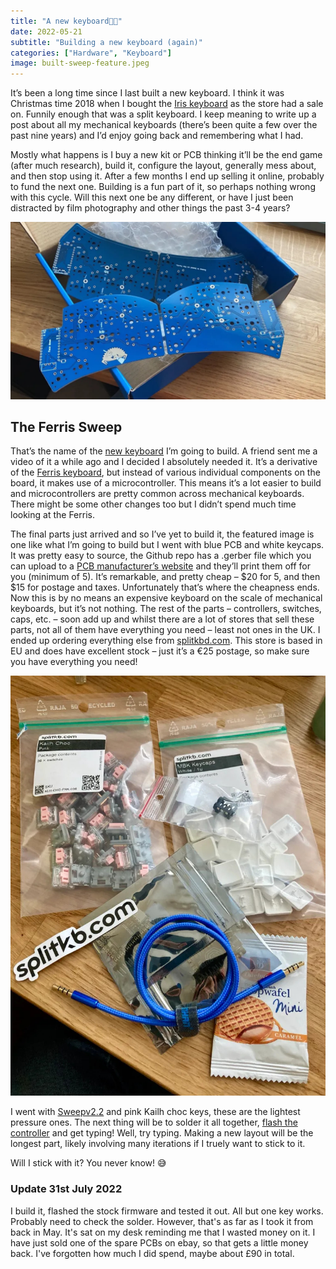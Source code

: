 ```yaml
---
title: "A new keyboard🧹🦀"
date: 2022-05-21
subtitle: "Building a new keyboard (again)"
categories: ["Hardware", "Keyboard"]
image: built-sweep-feature.jpeg
---
```


It’s been a long time since I last built a new keyboard. I think it was Christmas time 2018 when I bought the [Iris keyboard](https://keeb.io/products/iris-keyboard-split-ergonomic-keyboard) as the store had a sale on. Funnily enough that was a split keyboard. I keep meaning to write up a post about all my mechanical keyboards  (there’s been quite a few over the past nine years) and I’d enjoy going  back and remembering what I had.

Mostly what happens is I buy a  new kit or PCB thinking it’ll be the end game (after much research),  build it, configure the layout, generally mess about, and then stop  using it. After a few months I end up selling it online, probably to  fund the next one. Building is a fun part of it, so perhaps nothing  wrong with this cycle. Will this next one be any different, or have I  just been distracted by film photography and other things the past 3-4  years?

![Five blue PCBs](ferris-pcb.jpeg "Five blue PCBs")

## The Ferris Sweep

That’s the name of the [new keyboard](https://github.com/davidphilipbarr/Sweep) I’m going to build. A friend sent me a video of it a while ago and I decided I absolutely needed it. It’s a derivative of the [Ferris keyboard](https://github.com/pierrechevalier83/ferris), but instead of various individual components on the board, it makes use of a microcontroller. This means it’s a lot easier to build and  microcontrollers are pretty common across mechanical keyboards. There  might be some other changes too but I didn’t spend much time looking at  the Ferris.

The final parts just arrived and so I’ve yet to build  it, the featured image is one like what I’m going to build but I went  with blue PCB and white keycaps. It was pretty easy to source, the  Github repo has a .gerber file which you can upload to a [PCB manufacturer’s website](https://jlcpcb.com/) and they’ll print them off for you (minimum of 5). It’s remarkable, and pretty cheap – $20 for 5, and then $15 for postage and taxes.  Unfortunately that’s where the cheapness ends. Now this is by no means  an expensive keyboard on the scale of mechanical keyboards, but it’s not nothing. The rest of the parts – controllers, switches, caps, etc. –  soon add up and whilst there are a lot of stores that sell these parts,  not all of them have everything you need – least not ones in the UK. I  ended up ordering everything else from [splitkbd.com](https://splitkb.com/). This store is based in EU and does have excellent stock – just it’s a €25 postage, so make sure you have everything you need!

![Everything else you need](ferris-parts.jpeg "Everything else you need")

I went with [Sweepv2.2](https://github.com/davidphilipbarr/Sweep/tree/main/Sweepv2.2) and pink Kailh choc keys, these are the lightest pressure ones. The next thing will be to solder it all together, [flash the controller](https://docs.qmk.fm/#/) and get typing! Well, try typing. Making a new layout will be the  longest part, likely involving many iterations if I truely want to stick to it.

Will I stick with it? You never know! 😅

### Update 31st July 2022

I build it, flashed the stock firmware and tested it out. All but one key works. Probably need to check the solder. However, that's as far as I  took it from back in May. It's sat on my desk reminding me that I wasted money on it. I have just sold one of the spare PCBs on ebay, so that  gets a little money back. I've forgotten how much I did spend, maybe  about £90 in total.
